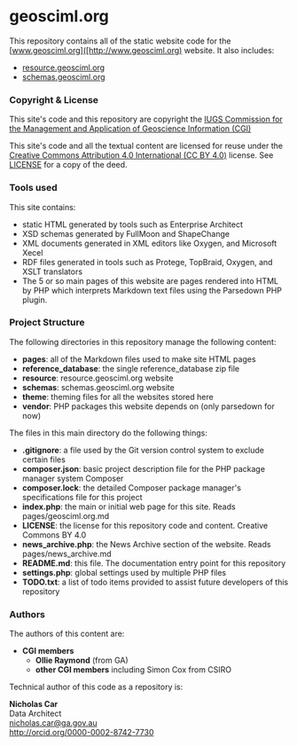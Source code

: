 # geosciml.org
This repository contains all of the static website code for the [www.geosciml.org]([http://www.geosciml.org) website. It also includes:

* [resource.geosciml.org](http://resource.geosciml.org)
* [schemas.geosciml.org](http://schemas.geosciml.org)

### Copyright & License
This site's code and this repository are copyright the [IUGS Commission for the Management and Application of Geoscience Information (CGI)](http://www.cgi-iugs.org/)

This site's code and all the textual content are licensed for reuse under the [Creative Commons Attribution 4.0 International (CC BY 4.0)](https://creativecommons.org/licenses/by/4.0/) license. See [LICENSE](LICENSE) for a copy of the deed.

### Tools used
This site contains: 
* static HTML generated by tools such as Enterprise Architect
* XSD schemas generated by FullMoon and ShapeChange
* XML documents generated in XML editors like Oxygen, and Microsoft Xecel
* RDF files generated in tools such as Protege, TopBraid, Oxygen, and XSLT translators
* The 5 or so main pages of this website are pages rendered into HTML by PHP which interprets Markdown text files using the Parsedown PHP plugin. 

### Project Structure
The following directories in this repository manage the following content:

* **pages**: all of the Markdown files used to make site HTML pages
* **reference_database**: the single reference_database zip file
* **resource**: resource.geosciml.org website
* **schemas**: schemas.geosciml.org website
* **theme**: theming files for all the websites stored here
* **vendor**: PHP packages this website depends on (only parsedown for now)

The files in this main directory do the following things:

* **.gitignore**: a file used by the Git version control system to exclude certain files
* **composer.json**: basic project description file for the PHP package manager system Composer
* **composer.lock**: the detailed Composer package manager's specifications file for this project
* **index.php**: the main or initial web page for this site. Reads pages/geosciml.org.md
* **LICENSE**: the license for this repository code and content. Creative Commons BY 4.0
* **news_archive.php**: the News Archive section of the website. Reads pages/news_archive.md
* **README.md**: this file. The documentation entry point for this repository 
* **settings.php**: global settings used by multiple PHP files
* **TODO.txt**: a list of todo items provided to assist future developers of this repository 

### Authors
The authors of this content are:

* **CGI members**
    * **Ollie Raymond** (from GA)
    * **other CGI members** including Simon Cox from CSIRO

Technical author of this code as a repository is:

**Nicholas Car**  
Data Architect  
<nicholas.car@ga.gov.au>  
http://orcid.org/0000-0002-8742-7730  
